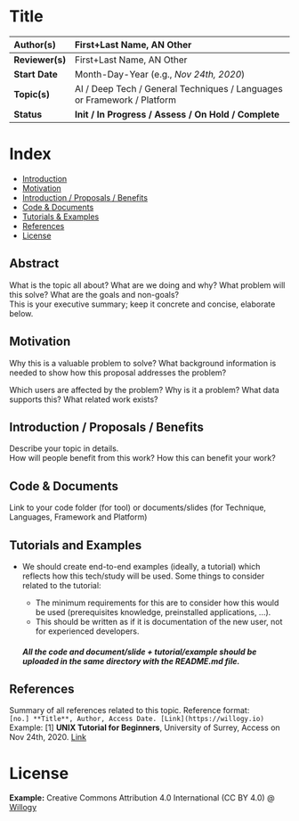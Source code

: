 # Title

| **Author(s)** | First+Last Name, AN Other |
| :------------ | :-------------------------------------------------------------------------------------------- |
| **Reviewer(s)** | First+Last Name, AN Other |
| **Start Date** | Month-Day-Year (e.g., *Nov 24th, 2020*) |
| **Topic(s)** | AI / Deep Tech / General Techniques / Languages or Framework / Platform |
| **Status**       | **Init / In Progress / Assess / On Hold / Complete** |

# Index
- [Introduction](#introduction)
- [Motivation](#motivation)
- [Introduction / Proposals / Benefits](#introduction--proposals--benefits)
- [Code & Documents](#code--documents)
- [Tutorials & Examples](#tutorials-and-examples)
- [References](#references)
- [License](#license)

## Abstract

What is the topic all about? What are we doing and why? What problem will this solve? What are the goals and non-goals? <br/>
This is your executive summary; keep it concrete and concise, elaborate below.

## Motivation

Why this is a valuable problem to solve? What background information is needed to show how this proposal addresses the problem?

Which users are affected by the problem? Why is it a problem? What data supports this? What related work exists?

## Introduction / Proposals / Benefits

Describe your topic in details. <br/>
How will people benefit from this work? How this can benefit your work?

## Code & Documents

Link to your code folder (for tool) or documents/slides (for Technique, Languages, Framework and Platform)

## Tutorials and Examples

- We should create end-to-end examples (ideally, a tutorial) which reflects how this tech/study will be used. Some things to consider related to the tutorial:
  - The minimum requirements for this are to consider how this would be used (prerequisites knowledge, preinstalled applications, ...).
  - This should be written as if it is documentation of the new user, not for experienced developers.

  ##### All the code and document/slide + tutorial/example should be uploaded in the same directory with the README.md file.

## References
Summary of all references related to this topic. Reference format: <br/>
```[no.] **Title**, Author, Access Date. [Link](https://willogy.io)```
<br/>
Example:
[1] **UNIX Tutorial for Beginners**, University of Surrey, Access on Nov 24th, 2020. [Link](http://www.ee.surrey.ac.uk/Teaching/Unix/)

# License
**Example:** Creative Commons Attribution 4.0 International (CC BY 4.0) @ [Willogy](https://willogy.io)

